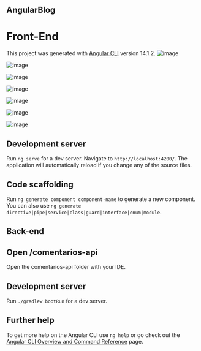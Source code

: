   ## AngularBlog

# Front-End

This project was generated with [Angular CLI](https://github.com/angular/angular-cli) version 14.1.2.
![image](https://github.com/user-attachments/assets/3b0186c8-dcaa-4b18-8692-e2c3edba1c3c)

![image](https://github.com/user-attachments/assets/3d2c5a4c-96b0-4f9a-afa8-14347b2c4e82)

![image](https://github.com/user-attachments/assets/97408d6d-c9f7-4628-b8b1-c8c23f2a61d8)

![image](https://github.com/user-attachments/assets/34747152-ea9d-4def-a3a8-169209231849)

![image](https://github.com/user-attachments/assets/091955e9-5aaa-4f9c-81b8-465e13585da2)

![image](https://github.com/user-attachments/assets/7430a6dc-e075-4ffc-8c40-5290afeb3742)

![image](https://github.com/user-attachments/assets/9ff81101-d754-4c63-8c89-293d36a6ac98)



## Development server

Run `ng serve` for a dev server. Navigate to `http://localhost:4200/`. The application will automatically reload if you change any of the source files.

## Code scaffolding

Run `ng generate component component-name` to generate a new component. You can also use `ng generate directive|pipe|service|class|guard|interface|enum|module`.


  ## Back-end

## Open /comentarios-api
Open the comentarios-api folder with your IDE.

## Development server

Run `./gradlew bootRun` for a dev server.

## Further help

To get more help on the Angular CLI use `ng help` or go check out the [Angular CLI Overview and Command Reference](https://angular.io/cli) page.
